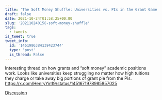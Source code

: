 ```yaml
---
title: 'The Soft Money Shuffle: Universities vs. PIs in the Grant Game'
draft: false
date: 2021-10-24T01:58:25+00:00
slug: '202110240158-soft-money-shuffle'
tags:
  - tweets
is_tweet: true
tweet_info:
  id: '1451986384139423744'
  type: 'post'
  is_thread: False
---
```




Interesting thread on how grants and “soft money” academic positions work. Looks like universities keep struggling no matter how high tuitions they charge or take away big portions of grant pie from the PIs. <https://x.com/HenryYin19/status/1451671978985857025>

[Discussion](https://x.com/sytelus/status/1451986384139423744)
